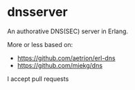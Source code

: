 # dnsserver
An authorative DNS(SEC) server in Erlang.

More or less based on:

- https://github.com/aetrion/erl-dns
- https://github.com/miekg/dns

I accept pull requests